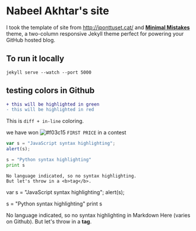 # Nabeel Akhtar's site

I took the template of site from http://jponttuset.cat/ and **[Minimal Mistakes](http://mmistakes.github.io/minimal-mistakes)** theme, a two-column responsive Jekyll theme perfect for powering your GitHub hosted blog. 

## To run it locally
```
jekyll serve --watch --port 5000
```


## testing colors in Github
```diff
+ this will be highlighted in green
- this will be highlighted in red
```

This is ```diff + in-line``` coloring. 

we have won ![#f03c15](https://placehold.it/15/f03c15/000000?text=+) `FIRST PRICE` in a contest


```javascript
var s = "JavaScript syntax highlighting";
alert(s);
```
 
```python
s = "Python syntax highlighting"
print s
```
 
```
No language indicated, so no syntax highlighting. 
But let's throw in a <b>tag</b>.
```

var s = "JavaScript syntax highlighting";
alert(s);

s = "Python syntax highlighting"
print s

No language indicated, so no syntax highlighting in Markdown Here (varies on Github). 
But let's throw in a <b>tag</b>.



